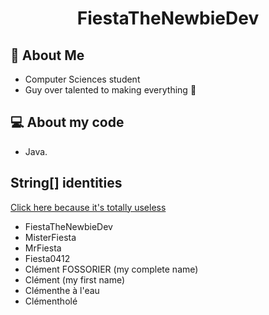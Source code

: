 <center><h1>FiestaTheNewbieDev</h1></center>

## :scroll: About Me
 * Computer Sciences student
 * Guy over talented to making everything :muscle:

 ## :computer: About my code
 * Java.

## String[] identities
[Click here because it's totally useless]()
* FiestaTheNewbieDev
* MisterFiesta
* MrFiesta
* Fiesta0412
* Clément FOSSORIER (my complete name)
* Clément (my first name)
* Clémenthe à l'eau
* Clémentholé
